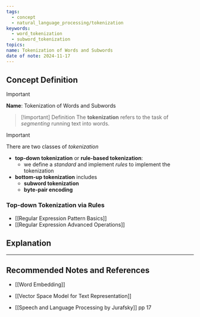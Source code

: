 ```yaml
---
tags:
  - concept
  - natural_language_processing/tokenization
keywords:
  - word_tokenization
  - subword_tokenization
topics: 
name: Tokenization of Words and Subwords
date of note: 2024-11-17
---
```


## Concept Definition

>[!important]
>**Name**: Tokenization of Words and Subwords

>[!important] Definition
>The **tokenization** refers to the task of *segmenting* running text into words.

>[!important]
>There are two classes of *tokenization*
>- **top-down tokenization** or  **rule-based tokenization**: 
>	- we define a *standard* and implement *rules* to implement the tokenization
>- **bottom-up tokenization** includes
>	- **subword tokenization**
>	- **byte-pair encoding**

### Top-down Tokenization via Rules


- [[Regular Expression Pattern Basics]]
- [[Regular Expression Advanced Operations]]


## Explanation





-----------
##  Recommended Notes and References



- [[Word Embedding]]
- [[Vector Space Model for Text Representation]]


- [[Speech and Language Processing by Jurafsky]] pp 17